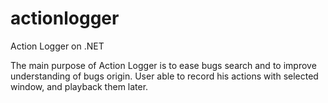 actionlogger
============

Action Logger on .NET

The main purpose of Action Logger is to ease bugs search and to improve understanding 
of bugs origin. User able to record his actions with selected window, and playback them later.
